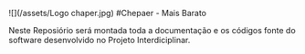 ![](/assets/Logo chaper.jpg)
#Chepaer - Mais Barato

Neste Reposiório será montada toda a documentação e os códigos fonte do software desenvolvido no Projeto Interdiciplinar.




